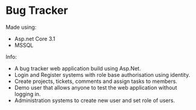 # Bug Tracker

Made using:
* Asp.net Core 3.1
* MSSQL

Info:
* A bug tracker web application build using Asp.Net.
* Login and Register systems with role base authorisation using identity.
* Create projects, tickets, comments and assign tasks to members.
* Demo user that allows anyone to test the web application without logging in.
* Administration systems to create new user and set role of users.
